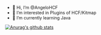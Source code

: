 - 👋 Hi, I’m @AngeloHCF
- 👀 I’m interested in Plugins of HCF/Kitmap
- 🌱 I’m currently learning Java

[![Anurag's github stats](https://github-readme-stats.vercel.app/api?username=anuraghazra)](https://github.com/anuraghazra/github-readme-stats)
